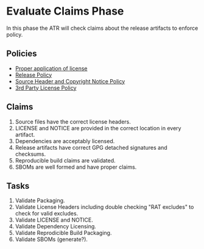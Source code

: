 # Evaluate Claims Phase

In this phase the ATR will check claims about the release artifacts to enforce policy.

## Policies

- [Proper application of license](https://www.apache.org/legal/apply-license.html)
- [Release Policy](https://www.apache.org/legal/release-policy.html)
- [Source Header and Copyright Notice Policy](https://apache.org/legal/src-headers.html)
- [3rd Party License Policy](https://apache.org/legal/resolved.html)

## Claims

1. Source files have the correct license headers.
2. LICENSE and NOTICE are provided in the correct location in every artifact.
3. Dependencies are acceptably licensed.
4. Release artifacts have correct GPG detached signatures and checksums.
5. Reproducible build claims are validated.
6. SBOMs are well formed and have proper claims.

## Tasks

1. Validate Packaging.
2. Validate License Headers including double checking "RAT excludes" to check for valid excludes.
3. Validate LICENSE and NOTICE.
4. Validate Dependency Licensing.
5. Validate Reprodicible Build Packaging.
6. Validate SBOMs (generate?).
